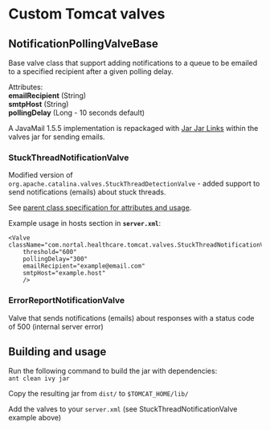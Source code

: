 Custom Tomcat valves
====================

## NotificationPollingValveBase
Base valve class that support adding notifications to a queue to be emailed to a specified recipient after a given polling delay.

Attributes:  
**emailRecipient** (String)  
**smtpHost** (String)  
**pollingDelay** (Long - 10 seconds default)  

A JavaMail 1.5.5 implementation is repackaged with [Jar Jar Links](https://github.com/shevek/jarjar) within the valves jar for sending emails.


### StuckThreadNotificationValve
Modified version of `org.apache.catalina.valves.StuckThreadDetectionValve` - added support to send notifications (emails)
about stuck threads.

See [parent class specification for attributes and usage](https://tomcat.apache.org/tomcat-7.0-doc/config/valve.html#Stuck_Thread_Detection_Valve).

Example usage in hosts section in **`server.xml`**:  
```
<Valve className="com.nortal.healthcare.tomcat.valves.StuckThreadNotificationValve" 
    threshold="600"
    pollingDelay="300"
    emailRecipient="example@email.com" 
    smtpHost="example.host" 
    />
```

### ErrorReportNotificationValve
Valve that sends notifications (emails) about responses with a status code of 500 (internal server error)

## Building and usage
Run the following command to build the jar with dependencies:  
`ant clean ivy jar`

Copy the resulting jar from `dist/` to `$TOMCAT_HOME/lib/`

Add the valves to your `server.xml` (see StuckThreadNotificationValve example above)